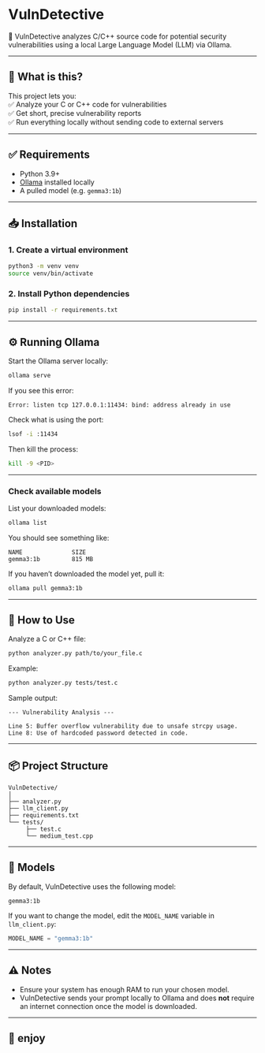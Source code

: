 # VulnDetective

🔎 VulnDetective analyzes C/C++ source code for potential security vulnerabilities using a local Large Language Model (LLM) via Ollama.

---

## 🚀 What is this?

This project lets you:  
✅ Analyze your C or C++ code for vulnerabilities  
✅ Get short, precise vulnerability reports  
✅ Run everything locally without sending code to external servers

---

## ✅ Requirements

- Python 3.9+
- [Ollama](https://ollama.com/download) installed locally
- A pulled model (e.g. `gemma3:1b`)

---

## 📥 Installation

### 1. Create a virtual environment

```bash
python3 -m venv venv
source venv/bin/activate
```

### 2. Install Python dependencies

```bash
pip install -r requirements.txt
```

---

## ⚙️ Running Ollama

Start the Ollama server locally:

```bash
ollama serve
```

If you see this error:

```
Error: listen tcp 127.0.0.1:11434: bind: address already in use
```

Check what is using the port:

```bash
lsof -i :11434
```

Then kill the process:

```bash
kill -9 <PID>
```

---

### Check available models

List your downloaded models:

```bash
ollama list
```

You should see something like:

```
NAME              SIZE
gemma3:1b         815 MB
```

If you haven’t downloaded the model yet, pull it:

```bash
ollama pull gemma3:1b
```

---

## 🔧 How to Use

Analyze a C or C++ file:

```bash
python analyzer.py path/to/your_file.c
```

Example:

```bash
python analyzer.py tests/test.c
```

Sample output:

```
--- Vulnerability Analysis ---

Line 5: Buffer overflow vulnerability due to unsafe strcpy usage.
Line 8: Use of hardcoded password detected in code.
```

---

## 📦 Project Structure

```
VulnDetective/
│
├── analyzer.py
├── llm_client.py
├── requirements.txt
└── tests/
     ├── test.c
     └── medium_test.cpp
```

---

## 📝 Models

By default, VulnDetective uses the following model:

```
gemma3:1b
```

If you want to change the model, edit the `MODEL_NAME` variable in `llm_client.py`:

```python
MODEL_NAME = "gemma3:1b"
```

---

## ⚠️ Notes

- Ensure your system has enough RAM to run your chosen model.
- VulnDetective sends your prompt locally to Ollama and does **not** require an internet connection once the model is downloaded.

---

## 🎉 enjoy
